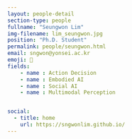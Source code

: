 ```yaml
---
layout: people-detail
section-type: people
fullname: "Seungwon Lim"
img-filename: lim_seungwon.jpg
position: "Ph.D. Student"
permalink: people/seungwon.html
email: sngwon@yonsei.ac.kr
emoji: 🤗
fields:
    - name : Action Decision
    - name : Embodied AI
    - name : Social AI
    - name : Multimodal Perception


social:
  - title: home
    url: https://sngwonlim.github.io/
---
```


